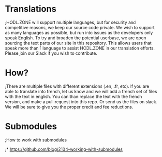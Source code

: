 # Translations

;HODL.ZONE will support multiple languages, but for security and competitive reasons, we keep our source code private. We wish to support as many languages as possible, but run into issues as the developers only speak English. To try and broaden the potential userbase, we are open sourcing the text parts of our site in this repository. This allows users that speak more than 1 language to assist HODL.ZONE in our translation efforts. Please join our Slack if you wish to contribute.

# How?

;There are multiple files with different extensions (.en, .fr, etc). If you are able to translate into french, let us know and we will add a french set of files with the text in english. You can than replace the text with the french version, and make a pull request into this repo. Or send us the files on slack. We will be sure to give you the proper credit and fee reductions.

# Submodules

;How to work with submodules

;* https://github.com/blog/2104-working-with-submodules